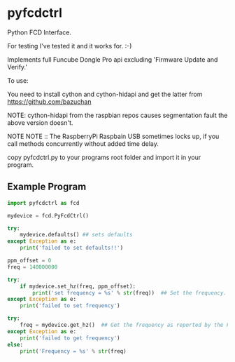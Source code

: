 # pyfcdctrl

Python FCD Interface.

For testing I've tested it and it works for. :-)

Implements full Funcube Dongle Pro api excluding 'Firmware Update and Verify.'

To use:

You need to install cython and cython-hidapi and get the latter from https://github.com/bazuchan

NOTE: cython-hidapi from the raspbian repos causes segmentation fault the above version doesn't.

NOTE NOTE ::  The RaspberryPi Raspbain USB sometimes locks up, if you call methods concurrently without added time delay.

copy pyfcdctrl.py to your programs root folder and import it in your program.

##  Example Program

```python
import pyfcdctrl as fcd

mydevice = fcd.PyFcdCtrl()

try:
    mydevice.defaults() ## sets defaults
except Exception as e:
    print('failed to set defaults!!')

ppm_offset = 0
freq = 140000000

try:
    if mydevice.set_hz(freq, ppm_offset):
        print('set frequency = %s' % str(freq))  ## Set the frequency.
except Exception as e:
    print('failed to set frequency')

try:
    freq = mydevice.get_hz()  ## Get the frequency as reported by the FCD Pro.
except Exception as e:
    print('failed to get frequency')
else:
    print('Frequency = %s' % str(freq)
```